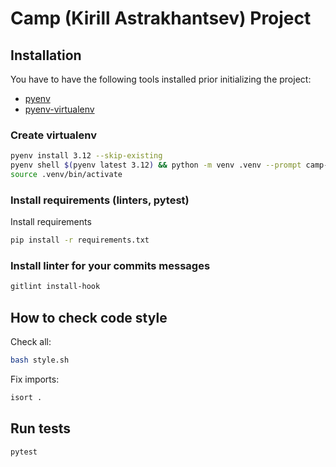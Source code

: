 # Camp (Kirill Astrakhantsev) Project

## Installation

You have to have the following tools installed prior initializing the project:

- [pyenv](https://github.com/pyenv/pyenv)
- [pyenv-virtualenv](https://github.com/pyenv/pyenv-virtualenv)

### Create virtualenv

```bash
pyenv install 3.12 --skip-existing
pyenv shell $(pyenv latest 3.12) && python -m venv .venv --prompt camp-python-kirill-astrakhantsev
source .venv/bin/activate
```

### Install requirements (linters, pytest)

Install requirements

```bash
pip install -r requirements.txt
```

### Install linter for your commits messages

```bash
gitlint install-hook
```

## How to check code style

Check all:

```bash
bash style.sh
```

Fix imports:

```bash
isort .
```

## Run tests

```bash
pytest
```
